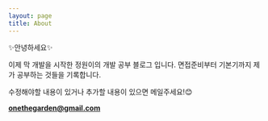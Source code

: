 ```yaml
---
layout: page
title: About
---
```


✨안녕하세요✨

이제 막 개발을 시작한 정원이의 개발 공부 블로그 입니다. 면접준비부터 기본기까지 제가 공부하는 것들을 기록합니다.

수정해야할 내용이 있거나 추가할 내용이 있으면 메일주세요!😊

**onethegarden@gmail.com**
